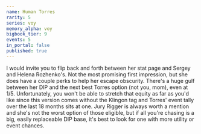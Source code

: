```yaml
---
name: Human Torres
rarity: 5
series: voy
memory_alpha: voy
bigbook_tier: 9
events: 5
in_portal: false
published: true
---
```


I would invite you to flip back and forth between her stat page and Sergey and Helena Rozhenko's. Not the most promising first impression, but she does have a couple perks to help her escape obscurity. There's a huge gulf between her DIP and the next best Torres option (not you, mom), even at 1/5. Unfortunately, you won't be able to stretch that equity as far as you'd like since this version comes without the Klingon tag and Torres' event tally over the last 18 months sits at one. Jury Rigger is always worth a mention and she's not the worst option of those eligible, but if all you're chasing is a big, easily replaceable DIP base, it's best to look for one with more utility or event chances.
